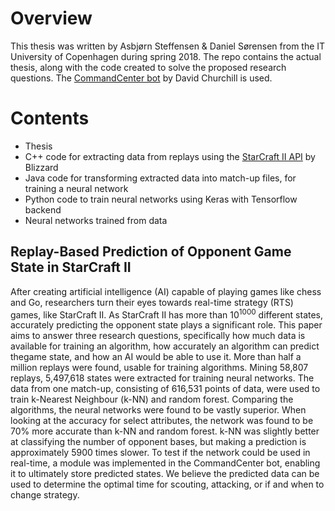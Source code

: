# Overview

This thesis was written by Asbjørn Steffensen & Daniel Sørensen from the IT University of Copenhagen during spring 2018.
The repo contains the actual thesis, along with the code created to solve the proposed research questions. 
The [CommandCenter bot](https://github.com/davechurchill/commandcenter "CommandCenter bot by David Churchill") by David Churchill is used.

# Contents

 * Thesis 
 * C++ code for extracting data from replays using the [StarCraft II API](https://github.com/Blizzard/s2client-api) by Blizzard
 * Java code for transforming extracted data into match-up files, for training a neural network
 * Python code to train neural networks using Keras with Tensorflow backend
 * Neural networks trained from data

## Replay-Based Prediction of Opponent Game State in StarCraft II

After creating artificial intelligence (AI) capable of playing games like chess and Go, researchers turn their eyes towards real-time strategy (RTS) games, like StarCraft II. As StarCraft II has more than 10<sup>1000</sup> different states, accurately predicting the opponent state plays a significant role.  This paper aims to answer three research questions, specifically how much data is available for training an algorithm, how accurately an algorithm can predict thegame state, and how an AI would be able to use it.  More than half a million replays were found, usable for training algorithms.  Mining 58,807 replays, 5,497,618 states were extracted for training neural networks.  The data from one  match-up,  consisting  of  616,531  points  of  data,  were  used  to  train  k-Nearest Neighbour (k-NN) and random forest.  Comparing the algorithms, the neural networks were found to be vastly superior.  When looking at the accuracy for select attributes, the network was found to be 70% more accurate than k-NN and random forest. k-NN was slightly better at classifying the number of opponent bases, but making a prediction is approximately 5900 times slower.  To test if the network could be used in real-time, a module was implemented in the CommandCenter bot, enabling it to ultimately store predicted states.  We believe the predicted data can be used to determine the optimal time for scouting, attacking, or if and when to change strategy.
